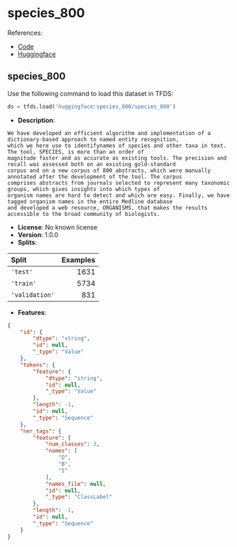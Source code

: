 # species_800

References:

*   [Code](https://github.com/huggingface/datasets/blob/master/datasets/species_800)
*   [Huggingface](https://huggingface.co/datasets/species_800)


## species_800


Use the following command to load this dataset in TFDS:

```python
ds = tfds.load('huggingface:species_800/species_800')
```

*   **Description**:

```
We have developed an efficient algorithm and implementation of a dictionary-based approach to named entity recognition,
which we here use to identifynames of species and other taxa in text. The tool, SPECIES, is more than an order of
magnitude faster and as accurate as existing tools. The precision and recall was assessed both on an existing gold-standard
corpus and on a new corpus of 800 abstracts, which were manually annotated after the development of the tool. The corpus
comprises abstracts from journals selected to represent many taxonomic groups, which gives insights into which types of
organism names are hard to detect and which are easy. Finally, we have tagged organism names in the entire Medline database
and developed a web resource, ORGANISMS, that makes the results accessible to the broad community of biologists.
```

*   **License**: No known license
*   **Version**: 1.0.0
*   **Splits**:

Split  | Examples
:----- | -------:
`'test'` | 1631
`'train'` | 5734
`'validation'` | 831

*   **Features**:

```json
{
    "id": {
        "dtype": "string",
        "id": null,
        "_type": "Value"
    },
    "tokens": {
        "feature": {
            "dtype": "string",
            "id": null,
            "_type": "Value"
        },
        "length": -1,
        "id": null,
        "_type": "Sequence"
    },
    "ner_tags": {
        "feature": {
            "num_classes": 3,
            "names": [
                "O",
                "B",
                "I"
            ],
            "names_file": null,
            "id": null,
            "_type": "ClassLabel"
        },
        "length": -1,
        "id": null,
        "_type": "Sequence"
    }
}
```


